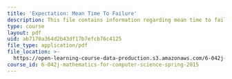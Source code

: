 ```yaml
---
title: 'Expectation: Mean Time To Failure'
description: This file contains information regarding mean time to failure.
type: course
layout: pdf
uid: ab7170a364d2b43df17b7efcb76c4125
file_type: application/pdf
file_location: >-
  https://open-learning-course-data-production.s3.amazonaws.com/6-042j-mathematics-for-computer-science-spring-2015/ab7170a364d2b43df17b7efcb76c4125_MIT6_042JS15_MeanTimeFailure.pdf
course_id: 6-042j-mathematics-for-computer-science-spring-2015
---
```

